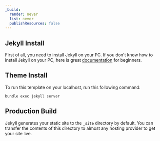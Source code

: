 ```yaml
---
_build:
  render: never
  list: never
  publishResources: false
---
```


## Jekyll Install

First of all, you need to install Jekyll on your PC. If you don't know how to install Jekyll on your PC, here is great [documentation](https://jekyllrb.com/docs/installation/) for beginners.

## Theme Install

To run this template on your localhost, run this following command:

```
bundle exec jekyll server
```

## Production Build

Jekyll generates your static site to the `_site` directory by default. You can transfer the contents of this directory to almost any hosting provider to get your site live.

